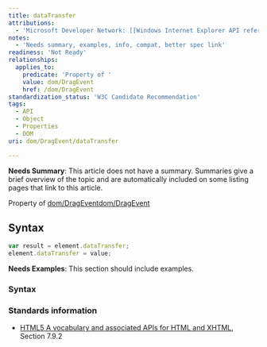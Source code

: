 ```yaml
---
title: dataTransfer
attributions:
  - 'Microsoft Developer Network: [[Windows Internet Explorer API reference](http://msdn.microsoft.com/en-us/library/ie/hh828809%28v=vs.85%29.aspx) Article]'
notes:
  - 'Needs summary, examples, info, compat, better spec link'
readiness: 'Not Ready'
relationships:
  applies_to:
    predicate: 'Property of '
    value: dom/DragEvent
    href: /dom/DragEvent
standardization_status: 'W3C Candidate Recommendation'
tags:
  - API
  - Object
  - Properties
  - DOM
uri: dom/DragEvent/dataTransfer

---
```

**Needs Summary**: This article does not have a summary. Summaries give a brief overview of the topic and are automatically included on some listing pages that link to this article.

Property of [dom/DragEvent](/dom/DragEvent)[dom/DragEvent](/dom/DragEvent)

## Syntax

``` js
var result = element.dataTransfer;
element.dataTransfer = value;
```

**Needs Examples**: This section should include examples.

### Syntax

### Standards information

-   [HTML5 A vocabulary and associated APIs for HTML and XHTML](http://go.microsoft.com/fwlink/p/?linkid=221374), Section 7.9.2
